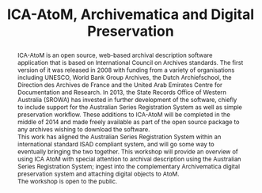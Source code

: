 ---
abstract: 'ICA-AtoM is an open source, web-based archival description software application
  that is based on International Council on Archives standards. The first version
  of it was released in 2008 with funding from a variety of organisations including
  UNESCO, World Bank Group Archives, the Dutch Archiefschool, the Direction des Archives
  de France and the United Arab Emirates Centre for Documentation and Research. In
  2013, the State Records Office of Western Australia (SROWA) has invested in further
  development of the software, chiefly to include support for the Australian Series
  Registration System as well as simple preservation workflow. These additions to
  ICA-AtoM will be completed in the middle of 2014 and made freely available as part
  of the open source package to any archives wishing to download the software.


  This work has aligned the Australian Series Registration System within an international
  standard ISAD compliant system, and will go some way to eventually bringing the
  two together. This workshop will provide an overview of using ICA AtoM with special
  attention to archival description using the Australian Series Registration System;
  ingest into the complementary Archivematica digital preservation system and attaching
  digital objects to AtoM.


  The workshop is open to the public. '
creators:
- Lise Summers
- Meg Travers
date: null
document_url: https://services.phaidra.univie.ac.at/api/object/o:378138/download
grand_parent: iPRES
institutions: []
keywords:
- government business systems
landing_page_url: https://phaidra.univie.ac.at/o:378138
language: eng
layout: publication
license: CC BY-NC-SA 3.0 AT
notes_url: null
parent: iPRES 2014
publication_type: workshops and tutorials
size: 179325
slides_url: null
source_name: iPRES
stream_url: null
title: ICA-AtoM, Archivematica and Digital Preservation
year: 2014
---